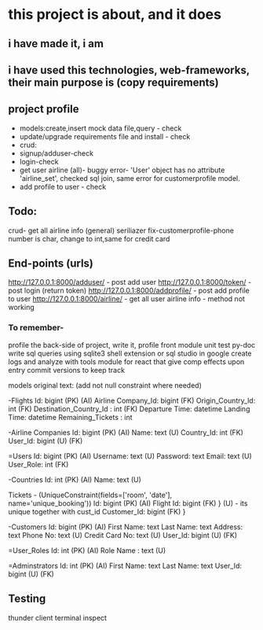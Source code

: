 # this project is about, and it does

## i have made it, i am
## i have used this technologies, web-frameworks, their main purpose is (copy requirements)

## project profile
- models:create,insert mock data file,query - check
- update/upgrade requirements file and install - check
-   crud:
- signup/adduser-check
- login-check
- get user airline (all)- buggy error- 'User' object has no attribute 'airline_set', checked sql join, same error for customerprofile model.
- add profile to user - check


## Todo:
crud- get all airline info (general)
seriliazer
fix-customerprofile-phone number is char, change to int,same for credit card


## End-points (urls)
http://127.0.0.1:8000/adduser/ - post add user
http://127.0.0.1:8000/token/ - post login (return token)
http://127.0.0.1:8000/addprofile/ - post add profile to user
http://127.0.0.1:8000/airline/ - get all user airline info - method not working

### To remember-
profile the back-side of project, write it, profile front
module unit test
py-doc
write sql queries using sqlite3 shell extension or sql studio in google 
create logs and analyze with tools
module for react that give comp effects upon entry
commit versions to keep track


models original text: (add not null constraint where needed)

-Flights
Id: bigint (PK) (AI)
Airline Company_Id: bigint (FK)
Origin_Country_ld: int (FK)
Destination_Country_Id : int (FK)
Departure Time: datetime
Landing Time: datetime
Remaining_Tickets : int

-Airline Companies
Id: bigint (PK) (AI)
Name: text (U)
Country_Id: int (FK)
User_Id: bigint (U) (FK)

=Users
Id: bigint (PK) (AI)
Username: text (U)
Password: text
Email: text (U)
User_Role: int (FK)

-Countries
Id: int (PK) (Al)
Name: text (U)

Tickets - (UniqueConstraint(fields=['room', 'date'], name='unique_booking'))
Id: bigint (PK) (AI)
Flight Id: bigint (FK) }    (U) - its unique together with cust_id
Customer_Id: bigint (FK) } 

-Customers
Id: bigint (PK) (AI)
First Name: text
Last Name: text
Address: text
Phone No: text (U)
Credit Card No: text (U)
User_Id: bigint (U) (FK)

=User_Roles
Id: int (PK) (AI)
Role Name : text (U)

=Adminstrators
Id: int (PK) (AI)
First Name: text
Last Name: text
User_Id: bigint (U) (FK)

## Testing
thunder client
terminal
inspect